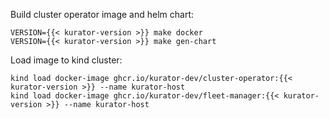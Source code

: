 Build cluster operator image and helm chart:

```console
VERSION={{< kurator-version >}} make docker
VERSION={{< kurator-version >}} make gen-chart
```

Load image to kind cluster:

```console
kind load docker-image ghcr.io/kurator-dev/cluster-operator:{{< kurator-version >}} --name kurator-host
kind load docker-image ghcr.io/kurator-dev/fleet-manager:{{< kurator-version >}} --name kurator-host
```
